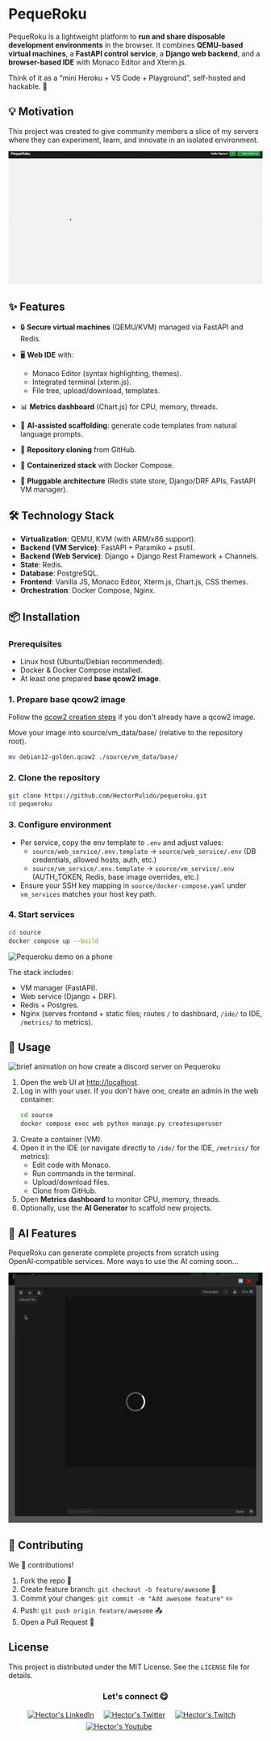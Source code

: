 
# PequeRoku

PequeRoku is a lightweight platform to **run and share disposable development environments** in the browser.
It combines **QEMU-based virtual machines**, a **FastAPI control service**, a **Django web backend**, and a **browser-based IDE** with Monaco Editor and Xterm.js.

Think of it as a “mini Heroku + VS Code + Playground”, self-hosted and hackable. 🚀

## 💡 Motivation
This project was created to give community members a slice of my servers where they can experiment, learn, and innovate in an isolated environment.

![brief animation on how the platform works](img/demo.gif)

## ✨ Features

* 🔒 **Secure virtual machines** (QEMU/KVM) managed via FastAPI and Redis.
* 🖥️ **Web IDE** with:

  * Monaco Editor (syntax highlighting, themes).
  * Integrated terminal (xterm.js).
  * File tree, upload/download, templates.
* 📊 **Metrics dashboard** (Chart.js) for CPU, memory, threads.
* 🤖 **AI-assisted scaffolding**: generate code templates from natural language prompts.
* 📂 **Repository cloning** from GitHub.
* 🐳 **Containerized stack** with Docker Compose.
* 🧩 **Pluggable architecture** (Redis state store, Django/DRF APIs, FastAPI VM manager).


## 🛠️ Technology Stack

* **Virtualization**: QEMU, KVM (with ARM/x86 support).
* **Backend (VM Service)**: FastAPI + Paramiko + psutil.
* **Backend (Web Service)**: Django + Django Rest Framework + Channels.
* **State**: Redis.
* **Database**: PostgreSQL.
* **Frontend**: Vanilla JS, Monaco Editor, Xterm.js, Chart.js, CSS themes.
* **Orchestration**: Docker Compose, Nginx.


## 📦 Installation

### Prerequisites

* Linux host (Ubuntu/Debian recommended).
* Docker & Docker Compose installed.
* At least one prepared **base qcow2 image**.

### 1. Prepare base qcow2 image

Follow the [qcow2 creation steps](create-image.md) if you don't already have a qcow2 image.

Move your image into source/vm_data/base/ (relative to the repository root).
```bash
mv debian12-golden.qcow2 ./source/vm_data/base/
```

### 2. Clone the repository

```bash
git clone https://github.com/HectorPulido/pequeroku.git
cd pequeroku
```

### 3. Configure environment

* Per service, copy the env template to `.env` and adjust values:
  * `source/web_service/.env.template` → `source/web_service/.env` (DB credentials, allowed hosts, auth, etc.)
  * `source/vm_service/.env.template` → `source/vm_service/.env` (AUTH_TOKEN, Redis, base image overrides, etc.)
* Ensure your SSH key mapping in `source/docker-compose.yaml` under `vm_services` matches your host key path.

### 4. Start services

```bash
cd source
docker compose up --build
```

![Pequeroku demo on a phone](img/Mobile.gif)

The stack includes:

* VM manager (FastAPI).
* Web service (Django + DRF).
* Redis + Postgres.
* Nginx (serves frontend + static files; routes `/` to dashboard, `/ide/` to IDE, `/metrics/` to metrics).



## 🚀 Usage

![brief animation on how create a discord server on Pequeroku](img/DiscordExample.gif)

1. Open the web UI at [http://localhost](http://localhost).
2. Log in with your user. If you don't have one, create an admin in the web container:
   ```bash
   cd source
   docker compose exec web python manage.py createsuperuser
   ```
3. Create a container (VM).
4. Open it in the IDE (or navigate directly to `/ide/` for the IDE, `/metrics/` for metrics):
   * Edit code with Monaco.
   * Run commands in the terminal.
   * Upload/download files.
   * Clone from GitHub.
5. Open **Metrics dashboard** to monitor CPU, memory, threads.
6. Optionally, use the **AI Generator** to scaffold new projects.


## 🤖 AI Features

PequeRoku can generate complete projects from scratch using OpenAI‑compatible services. More ways to use the AI coming soon...

![brief animation on how the AI part works](img/AI.gif)


## 🤝 Contributing

We 💖 contributions!

1. Fork the repo 🍴
2. Create feature branch: `git checkout -b feature/awesome` 🌟
3. Commit your changes: `git commit -m "Add awesome feature"` ✏️
4. Push: `git push origin feature/awesome` 📤
5. Open a Pull Request 🚀



## License

This project is distributed under the MIT License. See the `LICENSE` file for details.

<div align="center">
<h3 align="center">Let's connect 😋</h3>
</div>
<p align="center">
<a href="https://www.linkedin.com/in/hector-pulido-17547369/" target="blank">
<img align="center" width="30px" alt="Hector's LinkedIn" src="https://www.vectorlogo.zone/logos/linkedin/linkedin-icon.svg"/></a> &nbsp; &nbsp;
<a href="https://twitter.com/Hector_Pulido_" target="blank">
<img align="center" width="30px" alt="Hector's Twitter" src="https://www.vectorlogo.zone/logos/twitter/twitter-official.svg"/></a> &nbsp; &nbsp;
<a href="https://www.twitch.tv/hector_pulido_" target="blank">
<img align="center" width="30px" alt="Hector's Twitch" src="https://www.vectorlogo.zone/logos/twitch/twitch-icon.svg"/></a> &nbsp; &nbsp;
<a href="https://www.youtube.com/channel/UCS_iMeH0P0nsIDPvBaJckOw" target="blank">
<img align="center" width="30px" alt="Hector's Youtube" src="https://www.vectorlogo.zone/logos/youtube/youtube-icon.svg"/></a> &nbsp; &nbsp;
<a href="https://pequesoft.net/" target="blank">
<img align="center" width="30px" alt="Pequesoft website" src="https://github.com/HectorPulido/HectorPulido/blob/master/img/pequesoft-favicon.png?raw=true"/></a> &nbsp; &nbsp;

